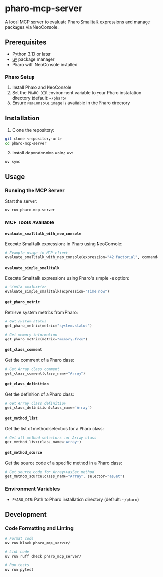 # pharo-mcp-server

A local MCP server to evaluate Pharo Smalltalk expressions and manage packages via NeoConsole.

## Prerequisites

- Python 3.10 or later
- [uv](https://docs.astral.sh/uv/) package manager
- Pharo with NeoConsole installed

### Pharo Setup

1. Install Pharo and NeoConsole
2. Set the `PHARO_DIR` environment variable to your Pharo installation directory (default: `~/pharo`)
3. Ensure `NeoConsole.image` is available in the Pharo directory

## Installation

1. Clone the repository:
```bash
git clone <repository-url>
cd pharo-mcp-server
```

2. Install dependencies using uv:
```bash
uv sync
```

## Usage

### Running the MCP Server

Start the server:
```bash
uv run pharo-mcp-server
```

### MCP Tools Available

#### `evaluate_smalltalk_with_neo_console`
Execute Smalltalk expressions in Pharo using NeoConsole:
```python
# Example usage in MCP client
evaluate_smalltalk_with_neo_console(expression="42 factorial", command="eval")
```

#### `evaluate_simple_smalltalk`
Execute Smalltalk expressions using Pharo's simple -e option:
```python
# Simple evaluation
evaluate_simple_smalltalk(expression="Time now")
```

#### `get_pharo_metric`
Retrieve system metrics from Pharo:
```python
# Get system status
get_pharo_metric(metric="system.status")

# Get memory information
get_pharo_metric(metric="memory.free")
```

#### `get_class_comment`
Get the comment of a Pharo class:
```python
# Get Array class comment
get_class_comment(class_name="Array")
```

#### `get_class_definition`
Get the definition of a Pharo class:
```python
# Get Array class definition
get_class_definition(class_name="Array")
```

#### `get_method_list`
Get the list of method selectors for a Pharo class:
```python
# Get all method selectors for Array class
get_method_list(class_name="Array")
```

#### `get_method_source`
Get the source code of a specific method in a Pharo class:
```python
# Get source code for Array>>asSet method
get_method_source(class_name="Array", selector="asSet")
```


### Environment Variables

- `PHARO_DIR`: Path to Pharo installation directory (default: `~/pharo`)

## Development

### Code Formatting and Linting

```bash
# Format code
uv run black pharo_mcp_server/

# Lint code
uv run ruff check pharo_mcp_server/

# Run tests
uv run pytest
```